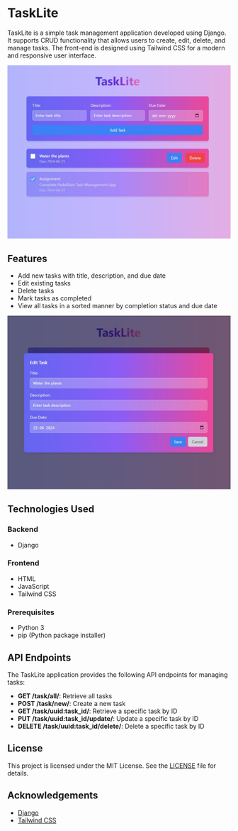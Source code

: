 # TaskLite

TaskLite is a simple task management application developed using Django. It supports CRUD functionality that allows users to create, edit, delete, and manage tasks. The front-end is designed using Tailwind CSS for a modern and responsive user interface.

![TaskLite Home](https://github.com/wtrbtl03/TaskLite/blob/03ce4a93c6310c441ca65b2f778bb5ecfd2b9bfe/images/TaskLite%20Home.jpg)

## Features

- Add new tasks with title, description, and due date
- Edit existing tasks
- Delete tasks
- Mark tasks as completed
- View all tasks in a sorted manner by completion status and due date

![Task Edit Modal](https://github.com/wtrbtl03/TaskLite/blob/03ce4a93c6310c441ca65b2f778bb5ecfd2b9bfe/images/Edit%20Modal.jpg)

## Technologies Used

### Backend
- Django

### Frontend
- HTML
- JavaScript
- Tailwind CSS


### Prerequisites

- Python 3
- pip (Python package installer)


## API Endpoints

The TaskLite application provides the following API endpoints for managing tasks:

- **GET /task/all/**: Retrieve all tasks
- **POST /task/new/**: Create a new task
- **GET /task/uuid:task_id/**: Retrieve a specific task by ID
- **PUT /task/uuid:task_id/update/**: Update a specific task by ID
- **DELETE /task/uuid:task_id/delete/**: Delete a specific task by ID

## License

This project is licensed under the MIT License. See the [LICENSE](LICENSE) file for details.

## Acknowledgements

- [Django](https://www.djangoproject.com/)
- [Tailwind CSS](https://tailwindcss.com/)
